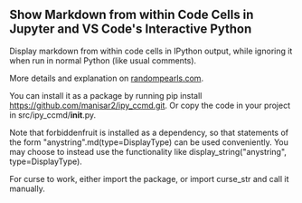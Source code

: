 ## Show Markdown from within Code Cells in Jupyter and VS Code's Interactive Python

Display markdown from within code cells in IPython output, while ignoring it when run in normal Python (like usual comments).

More details and explanation on [randompearls.com](https://randompearls.com/science-and-technology/information-technology/coding-and-development-reference-and-tools/show-markdown-within-code-cells-jupyter-and-vs-code-interactive-python/).

You can install it as a package by running pip install https://github.com/manisar2/ipy_ccmd.git.
Or copy the code in your project in src/ipy_ccmd/__init__.py.

Note that forbiddenfruit is installed as a dependency, so that statements of the form "anystring".md(type=DisplayType) can be used conveniently.
You may choose to instead use the functionality like display_string("anystring", type=DisplayType).

For curse to work, either import the package, or import curse_str and call it manually.
